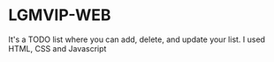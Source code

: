 # LGMVIP-WEB
It's a TODO list where you can add, delete, and update your list. I used HTML, CSS and Javascript
